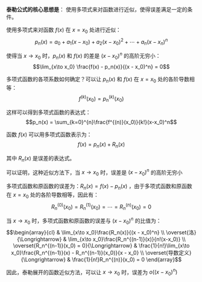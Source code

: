 **泰勒公式的核心思想是**：
使用多项式来对函数进行近似，使得误差满足一定的条件。

使用多项式来对函数 $f(x)$  在 $x = x_0$  处进行近似：
$$p_n(x) = a_0 + a_1(x - x_0) + a_2 (x-x_0)^2 + \cdots + a_n(x-x_n)^n$$

使得当 $x \to x_0$  时，$p_n(x)$  和 $f(x)$  的差是 $(x-x_0)^n$  的高阶无穷小：
$$\lim_{x\to x_0} \frac{f(x) - p_n(x)}{(x - x_0)^n} = 0$$

多项式函数的各项系数如何确定？可以让 $p_n(x)$  和 $f(x)$  在 $x = x_0$  处的各阶导数相等：
$$f^{(k)}(x_0) = p_n^{(k)}(x_0)$$

这样可以得到多项式函数的表达式：
$$p_n(x) = \sum_{k=0}^{n}\frac{f^{(n)}(x_0)}{k!}(x-x_0)^n$$

函数 $f(x)$  可以用多项式函数表示为：
$$f(x) = p_n(x) + R_n(x)$$

其中 $R_n(x)$  是误差的表达式。

可以证明，这种近似方法下，当 $x\to x_0$  时，误差是 $(x-x_0)^n$  的高阶无穷小

多项式函数和原函数的误差为：$R_n(x) = f(x) - p_n(x)$ ，由于多项式函数和原函数在 $x=  x_0$  处的各阶导数相等，因此有：
$$R_n^{(0)}(x_0) = R_n^{(1)}(x_0) = \cdots = R_n^{(n)}(x_0) = 0$$

当 $x\to x_0$  时，多项式函数和原函数的误差与 $(x - x_0)^n$  的比值为：
$$\begin{array}{cl}
& \lim_{x\to x_0}\frac{R_n(x)}{(x - x_0)^n} \\
\overset{洛}{\Longrightarrow} &
\lim_{x\to x_0}\frac{R_n^{(n-1)}(x)}{n!(x-x_0)} \\
\overset{R_n^{(n-1)}(x_0) = 0}{\Longrightarrow} &
\frac{1}{n!}\lim_{x\to x_0}\frac{R_n^{(n-1)}(x) - R_n^{(n-1)}(x_0)}{x - x_0} \\
\overset{导数定义}{\Longrightarrow} &
\frac{1}{n!}R_n^{(n)}(x_0) = 0
\end{array}$$

因此，泰勒展开的函数近似方法，可以让 $x\to x_0$  时，误差为 $o((x-x_0)^n)$ 


